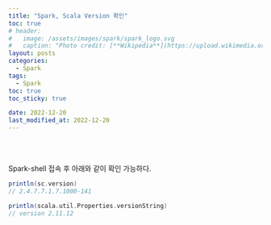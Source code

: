 ```yaml
---
title: "Spark, Scala Version 확인"
toc: true
# header:
#   image: /assets/images/spark/spark_logo.svg
#   caption: "Photo credit: [**Wikipedia**](https://upload.wikimedia.org/wikipedia/commons/f/f3/Apache_Spark_logo.svg)"
layout: posts
categories:
  - Spark
tags:
  - Spark
toc: true
toc_sticky: true

date: 2022-12-20
last_modified_at: 2022-12-20
---
```


<br><br>

Spark-shell 접속 후 아래와 같이 확인 가능하다.


```scala
println(sc.version)
// 2.4.7.7.1.7.1000-141

println(scala.util.Properties.versionString)
// version 2.11.12

```

<br><br>
